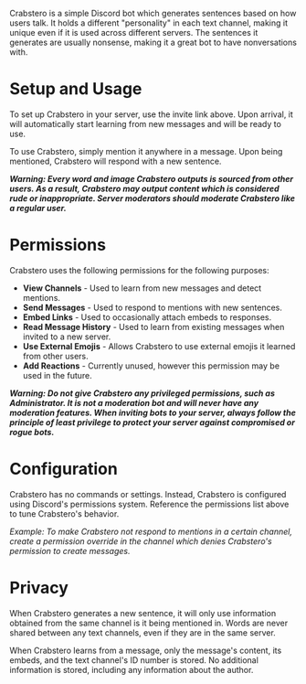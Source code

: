 Crabstero is a simple Discord bot which generates sentences based on how users talk. It holds a different "personality" in each text channel, making it unique even if it is used across different servers. The sentences it generates are usually nonsense, making it a great bot to have nonversations with.

# Setup and Usage

To set up Crabstero in your server, use the invite link above. Upon arrival, it will automatically start learning from new messages and will be ready to use.

To use Crabstero, simply mention it anywhere in a message. Upon being mentioned, Crabstero will respond with a new sentence.

***Warning: Every word and image Crabstero outputs is sourced from other users. As a result, Crabstero may output content which is considered rude or inappropriate. Server moderators should moderate Crabstero like a regular user.***

# Permissions

Crabstero uses the following permissions for the following purposes:

* **View Channels** - Used to learn from new messages and detect mentions.
* **Send Messages** - Used to respond to mentions with new sentences.
* **Embed Links** - Used to occasionally attach embeds to responses.
* **Read Message History** - Used to learn from existing messages when invited to a new server.
* **Use External Emojis** - Allows Crabstero to use external emojis it learned from other users.
* **Add Reactions** - Currently unused, however this permission may be used in the future.

***Warning: Do not give Crabstero any privileged permissions, such as Administrator. It is not a moderation bot and will never have any moderation features. When inviting bots to your server, always follow the principle of least privilege to protect your server against compromised or rogue bots.***

# Configuration

Crabstero has no commands or settings. Instead, Crabstero is configured using Discord's permissions system. Reference the permissions list above to tune Crabstero's behavior.

*Example: To make Crabstero not respond to mentions in a certain channel, create a permission override in the channel which denies Crabstero's permission to create messages.*

# Privacy

When Crabstero generates a new sentence, it will only use information obtained from the same channel is it being mentioned in. Words are never shared between any text channels, even if they are in the same server.

When Crabstero learns from a message, only the message's content, its embeds, and the text channel's ID number is stored. No additional information is stored, including any information about the author.